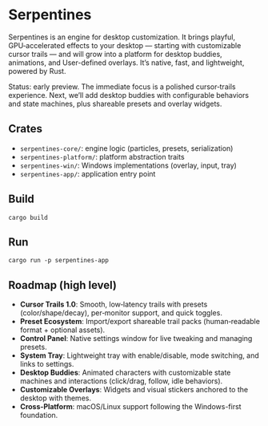 # Serpentines

Serpentines is an engine for desktop customization. It brings playful, GPU‑accelerated effects to your desktop — starting with customizable cursor trails — and will grow into a platform for desktop buddies, animations, and User-defined overlays. It’s native, fast, and lightweight, powered by Rust.

Status: early preview. The immediate focus is a polished cursor‑trails experience. Next, we’ll add desktop buddies with configurable behaviors and state machines, plus shareable presets and overlay widgets.

## Crates
- `serpentines-core/`: engine logic (particles, presets, serialization)
- `serpentines-platform/`: platform abstraction traits
- `serpentines-win/`: Windows implementations (overlay, input, tray)
- `serpentines-app/`: application entry point

## Build
```
cargo build
```

## Run
```
cargo run -p serpentines-app
```

## Roadmap (high level)
- **Cursor Trails 1.0**: Smooth, low‑latency trails with presets (color/shape/decay), per‑monitor support, and quick toggles.
- **Preset Ecosystem**: Import/export shareable trail packs (human‑readable format + optional assets).
- **Control Panel**: Native settings window for live tweaking and managing presets.
- **System Tray**: Lightweight tray with enable/disable, mode switching, and links to settings.
- **Desktop Buddies**: Animated characters with customizable state machines and interactions (click/drag, follow, idle behaviors).
- **Customizable Overlays**: Widgets and visual stickers anchored to the desktop with themes.
- **Cross‑Platform**: macOS/Linux support following the Windows-first foundation.
